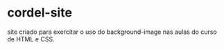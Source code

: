 # cordel-site
 site criado para exercitar o uso do background-image nas aulas do curso de HTML e CSS.
